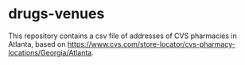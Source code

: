 # drugs-venues
This repository contains a csv file of addresses of CVS pharmacies in Atlanta, based on https://www.cvs.com/store-locator/cvs-pharmacy-locations/Georgia/Atlanta.
